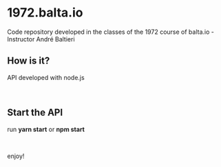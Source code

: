 # 1972.balta.io
Code repository developed in the classes of the 1972 course of balta.io - Instructor André Baltieri

<h2>How is it?</h2>
<p>API developed with node.js</p>
<br/>
<h2>Start the API</h2>
<p>run <b>yarn start</b> or <b>npm start</b></p>
<br/>
<p>enjoy!</p>
